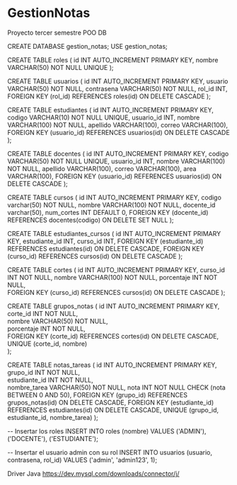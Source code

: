 # GestionNotas
Proyecto tercer semestre POO
DB

CREATE DATABASE gestion_notas;
USE gestion_notas;

CREATE TABLE roles (
    id INT AUTO_INCREMENT PRIMARY KEY,
    nombre VARCHAR(50) NOT NULL UNIQUE
);

CREATE TABLE usuarios (
    id INT AUTO_INCREMENT PRIMARY KEY,
    usuario VARCHAR(50) NOT NULL,
    contrasena VARCHAR(50) NOT NULL,
    rol_id INT,
    FOREIGN KEY (rol_id) REFERENCES roles(id) ON DELETE CASCADE
);

CREATE TABLE estudiantes (
    id INT AUTO_INCREMENT PRIMARY KEY,
    codigo VARCHAR(10) NOT NULL UNIQUE,
    usuario_id INT,
    nombre VARCHAR(100) NOT NULL,
    apellido VARCHAR(100),
    correo VARCHAR(100),
    FOREIGN KEY (usuario_id) REFERENCES usuarios(id) ON DELETE CASCADE
);

CREATE TABLE docentes (
    id INT AUTO_INCREMENT PRIMARY KEY,
    codigo VARCHAR(50) NOT NULL UNIQUE,
    usuario_id INT,
    nombre VARCHAR(100) NOT NULL,
    apellido VARCHAR(100),
    correo VARCHAR(100),
    area VARCHAR(100),
    FOREIGN KEY (usuario_id) REFERENCES usuarios(id) ON DELETE CASCADE
);

CREATE TABLE cursos (
    id INT AUTO_INCREMENT PRIMARY KEY,
    codigo varchar(50) NOT NULL,
    nombre VARCHAR(100) NOT NULL,
    docente_id varchar(50),
    num_cortes INT DEFAULT 0,
    FOREIGN KEY (docente_id) REFERENCES docentes(codigo) ON DELETE SET NULL
);

CREATE TABLE estudiantes_cursos (
    id INT AUTO_INCREMENT PRIMARY KEY,
    estudiante_id INT,
    curso_id INT,
    FOREIGN KEY (estudiante_id) REFERENCES estudiantes(id) ON DELETE CASCADE,
    FOREIGN KEY (curso_id) REFERENCES cursos(id) ON DELETE CASCADE
);

CREATE TABLE cortes (
    id INT AUTO_INCREMENT PRIMARY KEY,
    curso_id INT NOT NULL,
    nombre VARCHAR(100) NOT NULL,
    porcentaje INT NOT NULL,	
    FOREIGN KEY (curso_id) REFERENCES cursos(id) ON DELETE CASCADE
);

CREATE TABLE grupos_notas (
    id INT AUTO_INCREMENT PRIMARY KEY,
    corte_id INT NOT NULL,   
    nombre VARCHAR(50) NOT NULL,   
    porcentaje INT NOT NULL,    
    FOREIGN KEY (corte_id) REFERENCES cortes(id) ON DELETE CASCADE,
    UNIQUE (corte_id, nombre)   
);


CREATE TABLE notas_tareas (
    id INT AUTO_INCREMENT PRIMARY KEY,
    grupo_id INT NOT NULL,         
    estudiante_id INT NOT NULL,   
    nombre_tarea VARCHAR(50) NOT NULL, 
    nota INT NOT NULL CHECK (nota BETWEEN 0 AND 50),
    FOREIGN KEY (grupo_id) REFERENCES grupos_notas(id) ON DELETE CASCADE,
    FOREIGN KEY (estudiante_id) REFERENCES estudiantes(id) ON DELETE CASCADE,
    UNIQUE (grupo_id, estudiante_id, nombre_tarea) 
);


-- Insertar los roles
INSERT INTO roles (nombre) VALUES ('ADMIN'), ('DOCENTE'), ('ESTUDIANTE');

-- Insertar el usuario admin con su rol
INSERT INTO usuarios (usuario, contrasena, rol_id) VALUES ('admin', 'admin123', 1);

Driver Java
https://dev.mysql.com/downloads/connector/j/
